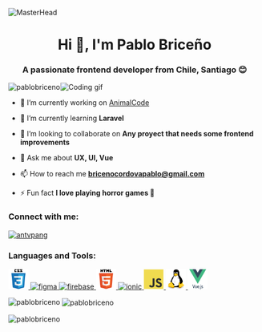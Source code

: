 ![MasterHead](https://i.ibb.co/Ryhqbrv/IMG-7427.jpg)
<h1 align="center">Hi 👋, I'm Pablo Briceño</h1>
<h3 align="center">A passionate frontend developer from Chile, Santiago 😊</h3>
<img align="right" alt="Coding gif" width="400" src="https://i.pinimg.com/originals/41/7e/be/417ebee986aec41629278b1e04cfbfe9.gif">

<p align="left"> <img src="https://komarev.com/ghpvc/?username=pablobriceno&label=Profile%20views&color=0e75b6&style=flat" alt="pablobriceno" /> </p>

- 🔭 I’m currently working on [AnimalCode](https://animalcode.gq/)

- 🌱 I’m currently learning **Laravel**

- 👯 I’m looking to collaborate on **Any proyect that needs some frontend improvements**

- 💬 Ask me about **UX, UI, Vue**

- 📫 How to reach me **bricenocordovapablo@gmail.com**

- ⚡ Fun fact **I love playing horror games 👻**

<h3 align="left">Connect with me:</h3>
<p align="left">
<a href="https://instagram.com/antvpang" target="blank"><img align="center" src="https://raw.githubusercontent.com/rahuldkjain/github-profile-readme-generator/master/src/images/icons/Social/instagram.svg" alt="antvpang" height="30" width="40" /></a>
</p>

<h3 align="left">Languages and Tools:</h3>
<p align="left"> <a href="https://www.w3schools.com/css/" target="_blank" rel="noreferrer"> <img src="https://raw.githubusercontent.com/devicons/devicon/master/icons/css3/css3-original-wordmark.svg" alt="css3" width="40" height="40"/> </a> <a href="https://www.figma.com/" target="_blank" rel="noreferrer"> <img src="https://www.vectorlogo.zone/logos/figma/figma-icon.svg" alt="figma" width="40" height="40"/> </a> <a href="https://firebase.google.com/" target="_blank" rel="noreferrer"> <img src="https://www.vectorlogo.zone/logos/firebase/firebase-icon.svg" alt="firebase" width="40" height="40"/> </a> <a href="https://www.w3.org/html/" target="_blank" rel="noreferrer"> <img src="https://raw.githubusercontent.com/devicons/devicon/master/icons/html5/html5-original-wordmark.svg" alt="html5" width="40" height="40"/> </a> <a href="https://ionicframework.com" target="_blank" rel="noreferrer"> <img src="https://upload.wikimedia.org/wikipedia/commons/d/d1/Ionic_Logo.svg" alt="ionic" width="40" height="40"/> </a> <a href="https://developer.mozilla.org/en-US/docs/Web/JavaScript" target="_blank" rel="noreferrer"> <img src="https://raw.githubusercontent.com/devicons/devicon/master/icons/javascript/javascript-original.svg" alt="javascript" width="40" height="40"/> </a> <a href="https://www.linux.org/" target="_blank" rel="noreferrer"> <img src="https://raw.githubusercontent.com/devicons/devicon/master/icons/linux/linux-original.svg" alt="linux" width="40" height="40"/> </a> <a href="https://vuejs.org/" target="_blank" rel="noreferrer"> <img src="https://raw.githubusercontent.com/devicons/devicon/master/icons/vuejs/vuejs-original-wordmark.svg" alt="vuejs" width="40" height="40"/> </a> </p>

<p><img align="left" src="https://github-readme-stats.vercel.app/api/top-langs?username=pablobriceno&show_icons=true&locale=en&layout=compact" alt="pablobriceno" /></p>

<p>&nbsp;<img align="center" src="https://github-readme-stats.vercel.app/api?username=pablobriceno&show_icons=true&locale=en" alt="pablobriceno" /></p>

<p><img align="center" src="https://github-readme-streak-stats.herokuapp.com/?user=pablobriceno&" alt="pablobriceno" /></p>
